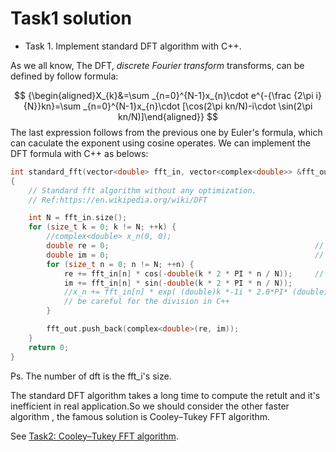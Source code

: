 # Task1 solution

- Task 1. Implement standard DFT algorithm with C++.

As we all know, The DFT, *discrete Fourier transform* transforms, can be defined by follow formula:

$$
{\begin{aligned}X_{k}&=\sum _{n=0}^{N-1}x_{n}\cdot e^{-{\frac {2\pi i}{N}}kn}=\sum _{n=0}^{N-1}x_{n}\cdot [\cos(2\pi kn/N)-i\cdot \sin(2\pi kn/N)]\end{aligned}}
$$
The last expression follows from the previous one by Euler's formula, which can caculate the exponent using cosine operates. We can implement the DFT formula with C++ as belows:

```c++
int standard_fft(vector<double> fft_in, vector<complex<double>> &fft_out)
{
	// Standard fft algorithm without any optimization.
	// Ref:https://en.wikipedia.org/wiki/DFT

	int N = fft_in.size();
	for (size_t k = 0; k != N; ++k) {
		//complex<double> x_n(0, 0);
		double re = 0;												// the real part
		double im = 0;												// the imag part
		for (size_t n = 0; n != N; ++n) {
			re += fft_in[n] * cos(-double(k * 2 * PI * n / N));		// Euler's formula： exp( i*x ) = cos_x + i*sin_x
			im += fft_in[n] * sin(-double(k * 2 * PI * n / N));
			//x_n += fft_in[n] * exp( (double)k *-1i * 2.0*PI* (double)( n )/double( N) );	 
            // be careful for the division in C++
		}

		fft_out.push_back(complex<double>(re, im));
	}
	return 0;
}
```

Ps. The number of dft is the fft_i's size.

 The standard DFT algorithm takes a long time to compute the retult and it's inefficient in real application.So we should consider the other faster algorithm , the famous solution is Cooley–Tukey FFT algorithm.

See [Task2: Cooley–Tukey FFT algorithm]().